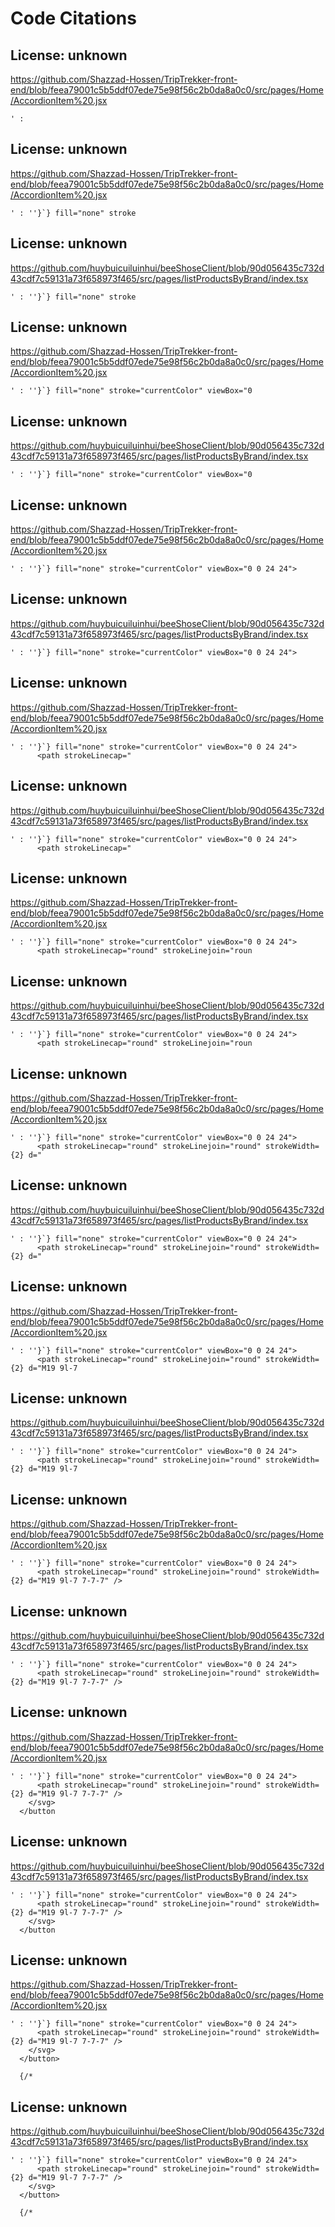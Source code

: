 # Code Citations

## License: unknown
https://github.com/Shazzad-Hossen/TripTrekker-front-end/blob/feea79001c5b5ddf07ede75e98f56c2b0da8a0c0/src/pages/Home/AccordionItem%20.jsx

```
' :
```


## License: unknown
https://github.com/Shazzad-Hossen/TripTrekker-front-end/blob/feea79001c5b5ddf07ede75e98f56c2b0da8a0c0/src/pages/Home/AccordionItem%20.jsx

```
' : ''}`} fill="none" stroke
```


## License: unknown
https://github.com/huybuicuiluinhui/beeShoseClient/blob/90d056435c732d43cdf7c59131a73f658973f465/src/pages/listProductsByBrand/index.tsx

```
' : ''}`} fill="none" stroke
```


## License: unknown
https://github.com/Shazzad-Hossen/TripTrekker-front-end/blob/feea79001c5b5ddf07ede75e98f56c2b0da8a0c0/src/pages/Home/AccordionItem%20.jsx

```
' : ''}`} fill="none" stroke="currentColor" viewBox="0
```


## License: unknown
https://github.com/huybuicuiluinhui/beeShoseClient/blob/90d056435c732d43cdf7c59131a73f658973f465/src/pages/listProductsByBrand/index.tsx

```
' : ''}`} fill="none" stroke="currentColor" viewBox="0
```


## License: unknown
https://github.com/Shazzad-Hossen/TripTrekker-front-end/blob/feea79001c5b5ddf07ede75e98f56c2b0da8a0c0/src/pages/Home/AccordionItem%20.jsx

```
' : ''}`} fill="none" stroke="currentColor" viewBox="0 0 24 24">
```


## License: unknown
https://github.com/huybuicuiluinhui/beeShoseClient/blob/90d056435c732d43cdf7c59131a73f658973f465/src/pages/listProductsByBrand/index.tsx

```
' : ''}`} fill="none" stroke="currentColor" viewBox="0 0 24 24">
```


## License: unknown
https://github.com/Shazzad-Hossen/TripTrekker-front-end/blob/feea79001c5b5ddf07ede75e98f56c2b0da8a0c0/src/pages/Home/AccordionItem%20.jsx

```
' : ''}`} fill="none" stroke="currentColor" viewBox="0 0 24 24">
      <path strokeLinecap="
```


## License: unknown
https://github.com/huybuicuiluinhui/beeShoseClient/blob/90d056435c732d43cdf7c59131a73f658973f465/src/pages/listProductsByBrand/index.tsx

```
' : ''}`} fill="none" stroke="currentColor" viewBox="0 0 24 24">
      <path strokeLinecap="
```


## License: unknown
https://github.com/Shazzad-Hossen/TripTrekker-front-end/blob/feea79001c5b5ddf07ede75e98f56c2b0da8a0c0/src/pages/Home/AccordionItem%20.jsx

```
' : ''}`} fill="none" stroke="currentColor" viewBox="0 0 24 24">
      <path strokeLinecap="round" strokeLinejoin="roun
```


## License: unknown
https://github.com/huybuicuiluinhui/beeShoseClient/blob/90d056435c732d43cdf7c59131a73f658973f465/src/pages/listProductsByBrand/index.tsx

```
' : ''}`} fill="none" stroke="currentColor" viewBox="0 0 24 24">
      <path strokeLinecap="round" strokeLinejoin="roun
```


## License: unknown
https://github.com/Shazzad-Hossen/TripTrekker-front-end/blob/feea79001c5b5ddf07ede75e98f56c2b0da8a0c0/src/pages/Home/AccordionItem%20.jsx

```
' : ''}`} fill="none" stroke="currentColor" viewBox="0 0 24 24">
      <path strokeLinecap="round" strokeLinejoin="round" strokeWidth={2} d="
```


## License: unknown
https://github.com/huybuicuiluinhui/beeShoseClient/blob/90d056435c732d43cdf7c59131a73f658973f465/src/pages/listProductsByBrand/index.tsx

```
' : ''}`} fill="none" stroke="currentColor" viewBox="0 0 24 24">
      <path strokeLinecap="round" strokeLinejoin="round" strokeWidth={2} d="
```


## License: unknown
https://github.com/Shazzad-Hossen/TripTrekker-front-end/blob/feea79001c5b5ddf07ede75e98f56c2b0da8a0c0/src/pages/Home/AccordionItem%20.jsx

```
' : ''}`} fill="none" stroke="currentColor" viewBox="0 0 24 24">
      <path strokeLinecap="round" strokeLinejoin="round" strokeWidth={2} d="M19 9l-7 
```


## License: unknown
https://github.com/huybuicuiluinhui/beeShoseClient/blob/90d056435c732d43cdf7c59131a73f658973f465/src/pages/listProductsByBrand/index.tsx

```
' : ''}`} fill="none" stroke="currentColor" viewBox="0 0 24 24">
      <path strokeLinecap="round" strokeLinejoin="round" strokeWidth={2} d="M19 9l-7 
```


## License: unknown
https://github.com/Shazzad-Hossen/TripTrekker-front-end/blob/feea79001c5b5ddf07ede75e98f56c2b0da8a0c0/src/pages/Home/AccordionItem%20.jsx

```
' : ''}`} fill="none" stroke="currentColor" viewBox="0 0 24 24">
      <path strokeLinecap="round" strokeLinejoin="round" strokeWidth={2} d="M19 9l-7 7-7-7" />
```


## License: unknown
https://github.com/huybuicuiluinhui/beeShoseClient/blob/90d056435c732d43cdf7c59131a73f658973f465/src/pages/listProductsByBrand/index.tsx

```
' : ''}`} fill="none" stroke="currentColor" viewBox="0 0 24 24">
      <path strokeLinecap="round" strokeLinejoin="round" strokeWidth={2} d="M19 9l-7 7-7-7" />
```


## License: unknown
https://github.com/Shazzad-Hossen/TripTrekker-front-end/blob/feea79001c5b5ddf07ede75e98f56c2b0da8a0c0/src/pages/Home/AccordionItem%20.jsx

```
' : ''}`} fill="none" stroke="currentColor" viewBox="0 0 24 24">
      <path strokeLinecap="round" strokeLinejoin="round" strokeWidth={2} d="M19 9l-7 7-7-7" />
    </svg>
  </button
```


## License: unknown
https://github.com/huybuicuiluinhui/beeShoseClient/blob/90d056435c732d43cdf7c59131a73f658973f465/src/pages/listProductsByBrand/index.tsx

```
' : ''}`} fill="none" stroke="currentColor" viewBox="0 0 24 24">
      <path strokeLinecap="round" strokeLinejoin="round" strokeWidth={2} d="M19 9l-7 7-7-7" />
    </svg>
  </button
```


## License: unknown
https://github.com/Shazzad-Hossen/TripTrekker-front-end/blob/feea79001c5b5ddf07ede75e98f56c2b0da8a0c0/src/pages/Home/AccordionItem%20.jsx

```
' : ''}`} fill="none" stroke="currentColor" viewBox="0 0 24 24">
      <path strokeLinecap="round" strokeLinejoin="round" strokeWidth={2} d="M19 9l-7 7-7-7" />
    </svg>
  </button>

  {/*
```


## License: unknown
https://github.com/huybuicuiluinhui/beeShoseClient/blob/90d056435c732d43cdf7c59131a73f658973f465/src/pages/listProductsByBrand/index.tsx

```
' : ''}`} fill="none" stroke="currentColor" viewBox="0 0 24 24">
      <path strokeLinecap="round" strokeLinejoin="round" strokeWidth={2} d="M19 9l-7 7-7-7" />
    </svg>
  </button>

  {/*
```

